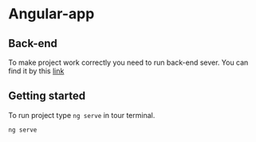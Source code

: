 # Angular-app

## Back-end

To make project work correctly you need to run back-end sever. You can find it by this [link](https://github.com/HrynyshynaSophia/app-angular-server)

## Getting started

To run project type `ng serve` in tour terminal.

```bash
ng serve
```
